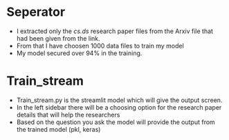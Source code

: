 # Seperator
- I extracted only the *cs.ds* research paper files from the Arxiv file that had been given from the link.
- From that I have choosen 1000 data files to train my model
- My model secured over 94% in the training.
# Train_stream
- Train_stream.py is the streamlit model which will give the output screen.
- In the left sidebar there will be a choosing option for the research paper details that will help the researchers
- Based on the question you ask the model will provide the output from the trained model (pkl, keras)
